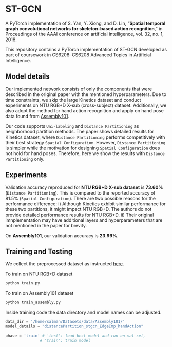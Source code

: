 # ST-GCN
A PyTorch implementation of S. Yan, Y. Xiong, and D. Lin, “**Spatial temporal graph convolutional networks for skeleton-based action recognition**,” in Proceedings of the AAAI conference on artificial intelligence, vol. 32, no. 1, 2018.

This repository contains a PyTorch implementation of ST-GCN developed as part of coursework in CS6208: CS6208 Advanced Topics in Artificial Intelligence.

## Model details
Our implemented network consists of only the components that were described in the original paper with the mentioned hyperparameters. Due to time constraints, we skip the large Kinetics dataset and conduct experiments on NTU RGB+D X-sub (cross-subject) dataset. Additionally, we also adopt the method for hand action recognition and apply on hand pose data found from [Assembly101](https://assembly-101.github.io/).

Our code supports `Uni-labeling` and `Distance Partitioning` as neighborhood partition methods. The paper shows detailed results for Kinetics dataset, where `Distance Partitioning` performs competitively with their best strategy `Spatial Configuration`. However, `Distance Partitioning` is simpler while the motivation for designing `Spatial Configuration` does not hold for hand poses. Therefore, here we show the results with `Distance Partitioning` only.

## Experiments
Validation accuracy reproduced for **NTU RGB+D X-sub dataset** is **73.60%** (`Distance Partitioning`). This is compared to the reported accuracy of 81.5% (`Spatial Configuration`). There are two possible reasons for the performance difference: i) Although Kinetics exhibit similar performance for these two partitions, it might impact NTU RGB+D. The authors do not provide detailed performance results for NTU RGB+D. ii) Their original imnplementation may have additional layers and hyperparameters that are not mentioned in the paper for brevity.

On **Assembly101**, our validation accuracy is **23.99%**.

## Training and Testing

We collect the preprocessed dataset as instructed [here](https://github.com/yysijie/st-gcn/blob/master/OLD_README.md).

To train on NTU RGB+D dataset

```bash
python train.py
```

To train on Assembly101 dataset

```bash
python train_assembly.py
```

Inside training code the data directory and model names can be adjusted.

```python
data_dir = '/home/salman/Datasets/data/Assembly101/'
model_details = "distancePartition_stgcn_EdgeImp_handAction"

phase = 'train' # 'test': load best model and run on val set, 
               # 'train': train model
```
